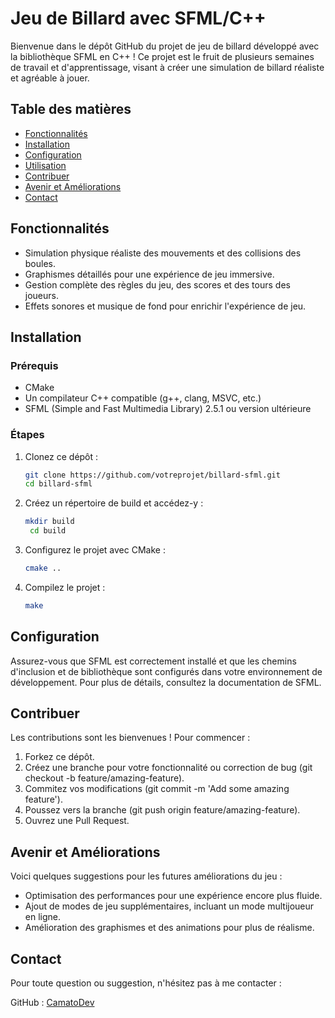 # Jeu de Billard avec SFML/C++

Bienvenue dans le dépôt GitHub du projet de jeu de billard développé avec la bibliothèque SFML en C++ ! Ce projet est le fruit de plusieurs semaines de travail et d'apprentissage, visant à créer une simulation de billard réaliste et agréable à jouer.

## Table des matières

- [Fonctionnalités](#fonctionnalités)
- [Installation](#installation)
- [Configuration](#configuration)
- [Utilisation](#utilisation)
- [Contribuer](#contribuer)
- [Avenir et Améliorations](#avenir-et-améliorations)
- [Contact](#contact)

## Fonctionnalités

- Simulation physique réaliste des mouvements et des collisions des boules.
- Graphismes détaillés pour une expérience de jeu immersive.
- Gestion complète des règles du jeu, des scores et des tours des joueurs.
- Effets sonores et musique de fond pour enrichir l'expérience de jeu.

## Installation

### Prérequis

- CMake
- Un compilateur C++ compatible (g++, clang, MSVC, etc.)
- SFML (Simple and Fast Multimedia Library) 2.5.1 ou version ultérieure

### Étapes

1. Clonez ce dépôt :
   ```sh
   git clone https://github.com/votreprojet/billard-sfml.git
   cd billard-sfml
2. Créez un répertoire de build et accédez-y :
   ```sh
   mkdir build
    cd build
3. Configurez le projet avec CMake :
   ```sh
   cmake ..
4. Compilez le projet :
   ```sh
   make

## Configuration

Assurez-vous que SFML est correctement installé et que les chemins d'inclusion et de bibliothèque sont configurés dans votre environnement de développement. Pour plus de détails, consultez la documentation de SFML.

## Contribuer

Les contributions sont les bienvenues ! Pour commencer :

1. Forkez ce dépôt.
2. Créez une branche pour votre fonctionnalité ou correction de bug (git checkout -b feature/amazing-feature).
3. Commitez vos modifications (git commit -m 'Add some amazing feature').
4. Poussez vers la branche (git push origin feature/amazing-feature).
5. Ouvrez une Pull Request.

## Avenir et Améliorations

Voici quelques suggestions pour les futures améliorations du jeu :

- Optimisation des performances pour une expérience encore plus fluide.
- Ajout de modes de jeu supplémentaires, incluant un mode multijoueur en ligne.
- Amélioration des graphismes et des animations pour plus de réalisme.

## Contact

Pour toute question ou suggestion, n'hésitez pas à me contacter :

GitHub : [CamatoDev](https://github.com/CamatoDev)
